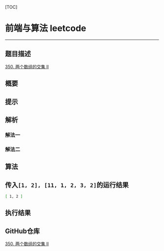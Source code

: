 [TOC]
# 前端与算法 leetcode 
---

## 题目描述

[350. 两个数组的交集 II](https://leetcode-cn.com/problems/intersection-of-two-arrays-ii/)

## 概要

## 提示

## 解析

### 解法一

### 解法二

## 算法

## 传入`[1, 2], [11, 1, 2, 3, 2]`的运行结果

```sh
[ 1, 2 ]
```

## 执行结果

## GitHub仓库

[350. 两个数组的交集 II](https://github.com/moshuying/leetcode-cn/blob/master/leetcode/350.%20Intersection%20of%20Two%20Arrays%20II/index.js)
<!-- ## 引用列表 -->
<!-- leetcode,leetcode-cn,[J],350. 两个数组的交集 II, -->